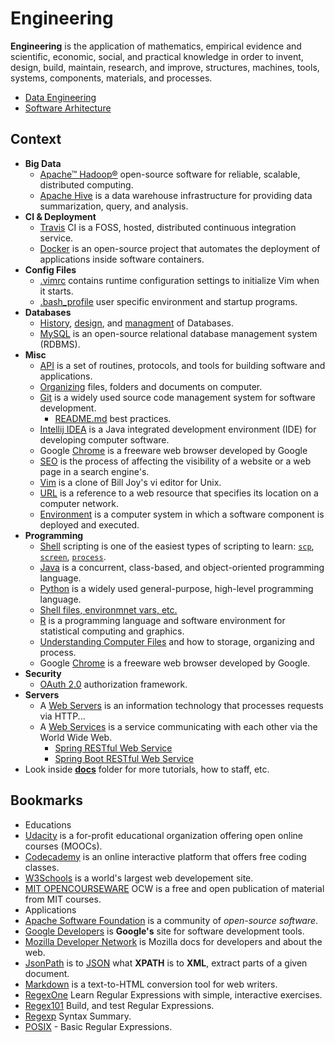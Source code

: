 # Engineering

**Engineering** is the application of mathematics, empirical evidence and scientific, economic, social, and practical knowledge in order to invent, design, build, maintain, research, and improve, structures, machines, tools, systems, components, materials, and processes.

- [Data Engineering](/docs/data-engineering.md)
- [Software Arhitecture](/docs/software-arhitecture.md)

## Context

- **Big Data**
  - [Apache™ Hadoop®](/docs/big-data/hadoop.md) open-source software for reliable, scalable, distributed computing.
  - [Apache Hive](/docs/big-data/hive.md) is a data warehouse infrastructure for providing data summarization, query, and analysis.
- **CI & Deployment**
  - [Travis](/docs/ci/travis.md) CI is a FOSS, hosted, distributed continuous integration service.
  - [Docker](/docs/ci/docker.md) is an open-source project that automates the deployment of applications inside software containers.
- **Config Files**
  - [.vimrc](/docs/config-files/.vimrc) contains runtime configuration settings to initialize Vim when it starts.
  - [.bash_profile](/src/main/bash/.bash_profile) user specific environment and startup programs.
- **Databases**
  - [History](/docs/databases/database-history.md), [design](/docs/databases/database-design-managment.md), and [managment](/docs/databases/database-design-managment.md) of Databases.
  - [MySQL](/docs/databases/mysql.md) is an open-source relational database management system (RDBMS).
- **Misc**
  - [API](/docs/misc/api.md) is a set of routines, protocols, and tools for building software and applications.
  - [Organizing](/docs/misc/organizing.md) files, folders and documents on computer.
  - [Git](docs/misc/git.md) is a widely used source code management system for software development.
    - [README.md](https://github.com/vsamov/engineering/blob/master/docs/misc/git-readme.md) best practices.
  - [Intellij IDEA](docs/misc/intellij-idea.md) is a Java integrated development environment (IDE) for developing computer software.
  - Google [Chrome](docs/misc/chrome.md) is a freeware web browser developed by Google
  - [SEO](docs/misc/seo.md) is the process of affecting the visibility of a website or a web page in a search engine's.
  - [Vim](/docs/misc/vim.md) is a clone of Bill Joy's vi editor for Unix.
  - [URL](/docs/misc/url.md) is a reference to a web resource that specifies its location on a computer network.
  - [Environment](/docs/misc/environments.md) is a computer system in which a software component is deployed and executed.
- **Programming**
  - [Shell](/docs/programming/shell.md) scripting is one of the easiest types of scripting to learn: [`scp`](/docs/programming/shell.md#scp), [`screen`](/docs/programming/shell.md#screen), [`process`](/docs/programming/shell.md#process).
  - [Java](/docs/programming/java.md) is a concurrent, class-based, and object-oriented programming language.
  - [Python](/docs/programming/python.md) is a widely used general-purpose, high-level programming language.
  - [Shell files, environmnet vars, etc.](/docs/programming/shell.md)
  - [R](/docs/programming/r.md) is a programming language and software environment for statistical computing and graphics.
  - [Understanding Computer Files](/docs/misc/organizing.md) and how to storage, organizing and process.
  - Google [Chrome](/docs/misc/chrome.md) is a freeware web browser developed by Google.
- **Security**
  - [OAuth 2.0](/docs/security/oauth2.0.md) authorization framework.
- **Servers**
  - A [Web Servers](/docs/web/servers.md) is an information technology that processes requests via HTTP...
  - A [Web Services](/docs/web/services.md) is a service communicating with each other via the World Wide Web.
    - [Spring RESTful Web Service](https://github.com/vsamov/spring-skeleton)
    - [Spring Boot RESTful Web Service](https://github.com/vsamov/spring-boot-skeleton)
- Look inside [**docs**](/docs) folder for more tutorials, how to staff, etc.

## Bookmarks

- Educations
 - [Udacity](https://www.udacity.com/) is a for-profit educational organization offering open online courses (MOOCs).
 - [Codecademy](https://www.codecademy.com/) is an online interactive platform that offers free coding classes.
 - [W3Schools](http://www.w3schools.com/) is a world's largest web developement site.
 - [MIT OPENCOURSEWARE](https://ocw.mit.edu/index.htm) OCW is a free and open publication of material from MIT courses.
- Applications
 - [Apache Software Foundation](http://www.apache.org/) is a community of *open-source software*.
 - [Google Developers](https://developers.google.com/) is **Google's** site for software development tools.
 - [Mozilla Developer Network](https://developer.mozilla.org) is Mozilla docs for developers and about the web.
 - [JsonPath](https://code.google.com/p/json-path/) is to [JSON](http://www.json.org/) what **XPATH** is to **XML**, extract parts of a given document.
 - [Markdown](http://daringfireball.net/projects/markdown/) is a text-to-HTML conversion tool for web writers.
 - [RegexOne](http://regexone.com/) Learn Regular Expressions with simple, interactive exercises.
 - [Regex101](https://regex101.com/) Build, and test Regular Expressions.
 - [Regexp](http://webcache.googleusercontent.com/search?q=cache%3ahttp://www.greenend.org.uk/rjk/2002/06/regexp.html)  Syntax Summary.
 - [POSIX](https://en.wikibooks.org/wiki/Regular_Expressions/POSIX_Basic_Regular_Expressions) - Basic Regular Expressions.

